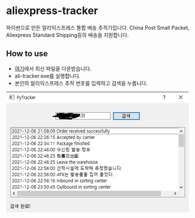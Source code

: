 # aliexpress-tracker
파이썬으로 만든 알리익스프레스 통합 배송 추적기입니다. China Post Small Packet, Aliexpress Standard Shipping등의 배송을 지원합니다.

## How to use
* [여기](https://github.com/Hydragon516/aliexpress-tracker/releases)에서 최신 파일을 다운받습니다.
* ali-tracker.exe를 실행합니다.
* 본인의 알리익스프레스 추적 번호를 입력하고 검색을 누릅니다.

![img](./img1.png)
